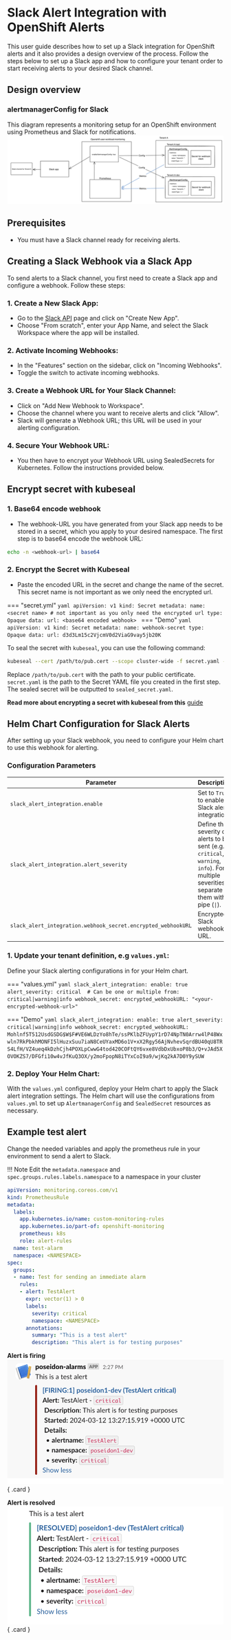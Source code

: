 # Slack Alert Integration with OpenShift Alerts

This user guide describes how to set up a Slack integration for OpenShift alerts and it also provides a design overview of the process. Follow the steps below to set up a Slack app and how to configure your tenant order to start receiving alerts to your desired Slack channel. 

## Design overview
### alertmanagerConfig for Slack

This diagram represents a monitoring setup for an OpenShift environment using Prometheus and Slack for notifications.
![alertmanagerConfig](../../../../img/Monitoring/alertmanagerConfig-design.png)


## Prerequisites

- You must have a Slack channel ready for receiving alerts.


## Creating a Slack Webhook via a Slack App

To send alerts to a Slack channel, you first need to create a Slack app and configure a webhook. Follow these steps:

### 1. Create a New Slack App:
   - Go to the [Slack API](https://api.slack.com/apps) page and click on "Create New App".
   - Choose "From scratch", enter your App Name, and select the Slack Workspace where the app will be installed.
### 2. Activate Incoming Webhooks:
   - In the "Features" section on the sidebar, click on "Incoming Webhooks".
   - Toggle the switch to activate incoming webhooks.
### 3. Create a Webhook URL for Your Slack Channel:
   - Click on "Add New Webhook to Workspace".
   - Choose the channel where you want to receive alerts and click "Allow".
   - Slack will generate a Webhook URL; this URL will be used in your alerting configuration.
### 4. Secure Your Webhook URL:
   - You then have to encrypt your Webhook URL using SealedSecrets for Kubernetes. Follow the instructions provided below.

## Encrypt secret with kubeseal

### 1. Base64 encode webhook
* The webhook-URL you have generated from your Slack app needs to be stored in a secret, which you apply to your desired namespace. The first step is to base64 encode the webhook URL:

```bash
echo -n <webhook-url> | base64
```

### 2. Encrypt the Secret with Kubeseal
* Paste the encoded URL in the secret and change the name of the secret. This secret name is not important as we only need the encrypted url.

=== "secret.yml"
    ```yaml
    apiVersion: v1
    kind: Secret
    metadata:
      name: <secret name> # not important as you only need the encrypted url
    type: Opaque
    data:
      url: <base64 encoded webhook>
    ```
=== "Demo"
    ```yaml
    apiVersion: v1
    kind: Secret
    metadata:
      name: webhook-secret
    type: Opaque
    data:
      url: d3d3Lm15c2VjcmV0d2ViaG9vay5jb20K
    ```

To seal the secret with `kubeseal`, you can use the following command:

```bash
kubeseal --cert /path/to/pub.cert --scope cluster-wide -f secret.yaml -o yaml > sealed_secret.yaml
```

Replace `/path/to/pub.cert` with the path to your public certificate. `secret.yaml` is the path to the Secret YAML file you created in the first step. The sealed secret will be outputted to `sealed_secret.yaml`.

**Read more about encrypting a secret with kubeseal from this** [guide](../../Secret%20Management/Sealed%20Secrets/encrypting-secret-with-sealed-secrets.md)

## Helm Chart Configuration for Slack Alerts

After setting up your Slack webhook, you need to configure your Helm chart to use this webhook for alerting.

### Configuration Parameters

| Parameter                                                     | Description                                                                                                                                |
| ------------------------------------------------------------- | ------------------------------------------------------------------------------------------------------------------------------------------ |
| `slack_alert_integration.enable`                              | Set to `True` to enable Slack alert integration.                                                                                           |
| `slack_alert_integration.alert_severity`                      | Define the severity of alerts to be sent (e.g., `critical`, `warning`, `info`). For multiple severities, separate them with a pipe (`\|`). |
| `slack_alert_integration.webhook_secret.encrypted_webhookURL` | Encrypted Slack webhook URL.                                                                                                               |

### 1. Update your tenant definition, e.g `values.yml`: 
Define your Slack alerting configurations in for your Helm chart.

=== "values.yml"
    ```yaml
    slack_alert_integration:
      enable: true
      alert_severity: critical  # Can be one or multiple from: critical|warning|info
      webhook_secret:
        encrypted_webhookURL: "<your-encrypted-webhook-url>"
    ```

=== "Demo"
    ```yaml
    slack_alert_integration:
      enable: true
      alert_severity: critical|warning|info
      webhook_secret:
        encrypted_webhookURL: Mohlnf5T512UsdGSDG$W$F#VE6WLDzYo8hTe/ssPKlbZFUypY1rD74NpTN0Arrw4lP48Wxwln7RkPbkhMONFI5lHuzxSuu7iaN8CeUYaxMD6o1V+xX2Rgy56AjNvhevSqrdBU40qU8TRS4LfH/VZ4ueq4kDzhCjh4POXLpCwwG4tod420COFtQY6vxe8VdbDxUbxoP8b3/Q+vJAd5XOVOKZS7/DFGfi10w4vJfKuQ3OX/y2moFpopN8iTYxCoI9a9/wjKq2kA7D0Y9ySUW
    ```


### 2. Deploy Your Helm Chart:
With the `values.yml` configured, deploy your Helm chart to apply the Slack alert integration settings. The Helm chart will use the configurations from `values.yml` to set up `AlertmanagerConfig` and `SealedSecret` resources as necessary.



## Example test alert

Change the needed variables and apply the prometheus rule in your environment to send a alert to Slack. 

!!! Note
    Edit the `metadata.namespace` and `spec.groups.rules.labels.namespace` to a namespace in your cluster

```yaml title="test-alert.yml" hl_lines="10 19"
apiVersion: monitoring.coreos.com/v1
kind: PrometheusRule
metadata:
  labels:
    app.kubernetes.io/name: custom-monitoring-rules
    app.kubernetes.io/part-of: openshift-monitoring
    prometheus: k8s
    role: alert-rules
  name: test-alarm
  namespace: <NAMESPACE>
spec:
  groups:
  - name: Test for sending an immediate alarm
    rules:
    - alert: TestAlert
      expr: vector(1) > 0 
      labels:
        severity: critical
        namespace: <NAMESPACE>
      annotations:
        summary: "This is a test alert"
        description: "This alert is for testing purposes"
```


<div class="grid" markdown>

**Alert is firing**
![slack-alert-firing](../../../../img/Monitoring/slack-alert-firing.png){ .card }

**Alert is resolved**
![slack-alert-resovled](../../../../img/Monitoring/slack-alert-resolved.png){ .card }

</div>